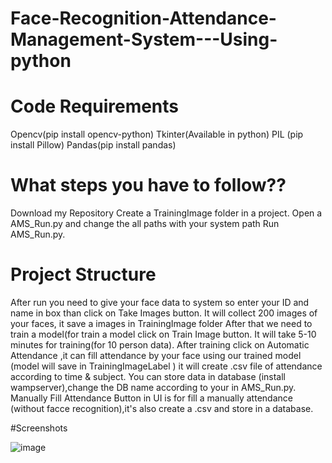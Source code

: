 # Face-Recognition-Attendance-Management-System---Using-python

# Code Requirements
Opencv(pip install opencv-python)
Tkinter(Available in python)
PIL (pip install Pillow)
Pandas(pip install pandas)

# What steps you have to follow??
Download my Repository
Create a TrainingImage folder in a project.
Open a AMS_Run.py and change the all paths with your system path
Run AMS_Run.py.

# Project Structure
After run you need to give your face data to system so enter your ID and name in box than click on Take Images button.
It will collect 200 images of your faces, it save a images in TrainingImage folder
After that we need to train a model(for train a model click on Train Image button.
It will take 5-10 minutes for training(for 10 person data).
After training click on Automatic Attendance ,it can fill attendance by your face using our trained model (model will save in TrainingImageLabel )
it will create .csv file of attendance according to time & subject.
You can store data in database (install wampserver),change the DB name according to your in AMS_Run.py.
Manually Fill Attendance Button in UI is for fill a manually attendance (without facce recognition),it's also create a .csv and store in a database.

#Screenshots

![image](https://github.com/Meeran-1998/Face-Recognition-Attendance-Management-System---Using-python/assets/149226875/aaacc1ec-c31f-4477-aeed-2e7474d4b46a)


